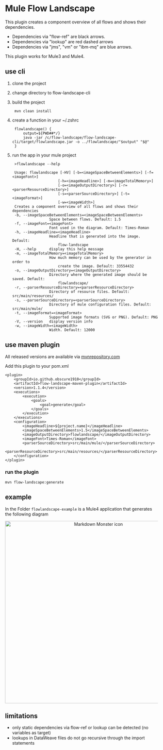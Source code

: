 # Mule Flow Landscape

This plugin creates a component overview of all flows and shows their dependencies. 
- Dependencies via "flow-ref" are black arrows. 
- Dependencies via "lookup" are red dashed arrows 
- Dependencies via "jms", "vm" or "ibm-mq" are blue arrows.

This plugin works for Mule3 and Mule4.

## use cli

1. clone the project
2. change directory to flow-landscape-cli
3. build the project

        mvn clean install
4. create a function in your ~/.zshrc

        flowlandscape() {
            output=${PWD##*/}
            java -jar /c/flow-landscape/flow-landscape-cli/target/flowlandscape.jar -o ../flowlandscape/"$output" "$@"
        }
5. run the app in your mule project

        >flowlandscape --help
        
        Usage: flowlandscape [-HV] [-b=<imageSpaceBetweenElements>] [-f=<imageFont>]
                            [-h=<imageHeadline>] [-m=<imageTotalMemory>]
                            [-o=<imageOutputDirectory>] [-r=<parserResourceDirectory>]
                            [-s=<parserSourceDirectory>] [-t=<imageFormat>]
                            [-w=<imageWidth>]
        Creates a component overview of all flows and shows their dependencies
        -b, --imageSpaceBetweenElements=<imageSpaceBetweenElements>
                        Space between flows. Default: 1.5
        -f, --imageFont=<imageFont>
                        Font used in the diagram. Default: Times-Roman
        -h, --imageHeadline=<imageHeadline>
                        Headline that is generated into the image. Default:
                            flow-landscape
        -H, --help      display this help message
        -m, --imageTotalMemory=<imageTotalMemory>
                        How much memory can be used by the generator in order to
                            create the image. Default: 33554432
        -o, --imageOutputDirectory=<imageOutputDirectory>
                        Directory where the generated image should be saved. Default:
                            flowlandscape/
        -r, --parserResourceDirectory=<parserResourceDirectory>
                        Directory of resource files. Default: src/main/resources/
        -s, --parserSourceDirectory=<parserSourceDirectory>
                        Directory of mule configuration files. Default: src/main/mule/
        -t, --imageFormat=<imageFormat>
                        Supported image formats (SVG or PNG). Default: PNG
        -V, --version   display version info
        -w, --imageWidth=<imageWidth>
                        Width. Default: 12000

## use maven plugin

All released versions are available via [mvnrepository.com](https://mvnrepository.com/search?q=io.github.obscure1910)


Add this plugin to your pom.xml

    <plugin>
        <groupId>io.github.obscure1910</groupId>
        <artifactId>flow-landscape-maven-plugin</artifactId>
        <version>1.1.4</version>
        <executions>
            <execution>
                <goals>
                    <goal>generate</goal>
                </goals>
            </execution>
        </executions>
        <configuration>
            <imageHeadline>${project.name}</imageHeadline>
            <imageSpaceBetweenElements>1.5</imageSpaceBetweenElements>
            <imageOutputDirectory>flowlandscape/</imageOutputDirectory>
            <imageFont>Times-Roman</imageFont>
            <parserSourceDirectory>src/main/mule/</parserSourceDirectory>
            <parserResourceDirectory>src/main/resources/</parserResourceDirectory>
        </configuration>
    </plugin>

### run the plugin

    mvn flow-landscape:generate

## example

In the Folder `flowlandscape-example` is a Mule4 application that generates the following diagram

<img src="flow-landscape-example/flowlandscape/flowlandscape.png"
     alt="Markdown Monster icon"
     style="height: 600px; margin-left: auto; margin-right: auto; display:block; text-align:center" />

## limitations

- only static dependencies via flow-ref or lookup can be detected (no variables as target)
- lookups in DataWeave files do not go recursive through the import statements
